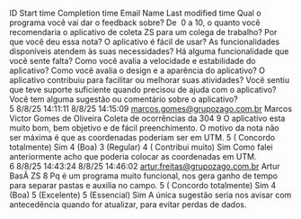 
ID	Start time	Completion time	Email	Name	Last modified time	Qual o programa você vai dar o feedback sobre?	De  0 a 10, o quanto você recomendaria o aplicativo de coleta ZS para um colega de trabalho?	Por que você deu essa nota?	O aplicativo é fácil de usar?	As funcionalidades disponíveis atendem às suas necessidades?	Há alguma funcionalidade que você sente falta?	Como você avalia a velocidade e estabilidade do aplicativo?	Como você avalia o design e a aparência do aplicativo?	O aplicativo contribuiu para facilitar ou melhorar suas atividades?	Você sentiu que teve suporte suficiente quando precisou de ajuda com o aplicativo?	Você tem alguma sugestão ou comentário sobre o aplicativo?	
5	8/8/25 14:11:11	8/8/25 14:15:09	marcos.gomes@grupozago.com.br	Marcos Victor Gomes de Oliveira		Coleta de ocorrências da 304 	9	O aplicativo esta muito bom, bem objetivo e de fácil preenchimento. O motivo da nota não ser máxima é que as coordenadas poderiam ser em UTM. 	5 ( Concordo totalmente)	Sim		4 (Boa)	3 (Regular)	4 ( Contribui muito)	Sim	Como falei anteriormente acho que poderia colocar as coordenadas em UTM. 	
6	8/8/25 14:43:24	8/8/25 14:46:02	artur.freitas@grupozago.com.br	Artur BasÃ		ZS	8	Pq é um programa muito funcional, nos gera ganho de tempo para separar pastas e auxilia no campo.	5 ( Concordo totalmente)	Sim		4 (Boa)	5 (Excelente)	5 (Essencial)	Sim	A única sugestão seria nos avisar com antecedência quando for atualizar, para evitar perdas de dados.	